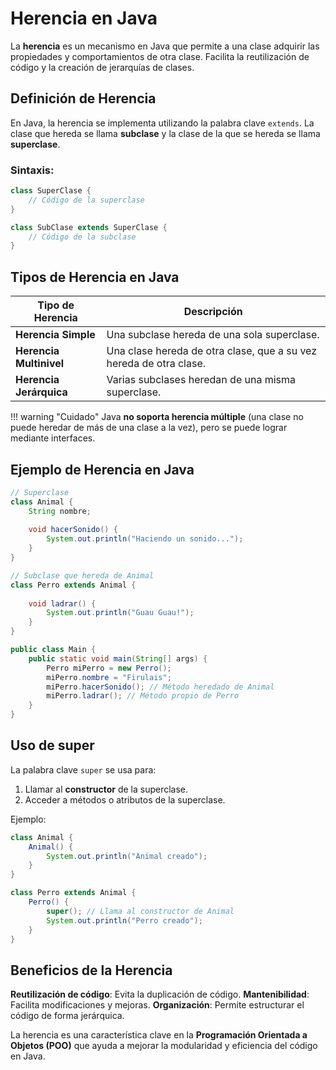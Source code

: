 # Herencia en Java

La **herencia** es un mecanismo en Java que permite a una clase adquirir las propiedades y comportamientos de otra clase. Facilita la reutilización de código y la creación de jerarquías de clases.

## Definición de Herencia
En Java, la herencia se implementa utilizando la palabra clave `extends`. La clase que hereda se llama **subclase** y la clase de la que se hereda se llama **superclase**.

### Sintaxis:
```java
class SuperClase {
    // Código de la superclase
}

class SubClase extends SuperClase {
    // Código de la subclase
}
```

## Tipos de Herencia en Java

| Tipo de Herencia | Descripción |
|-----------------|-------------|
| **Herencia Simple** | Una subclase hereda de una sola superclase. |
| **Herencia Multinivel** | Una clase hereda de otra clase, que a su vez hereda de otra clase. |
| **Herencia Jerárquica** | Varias subclases heredan de una misma superclase. |

!!! warning "Cuidado" 
    Java **no soporta herencia múltiple** (una clase no puede heredar de más de una clase a la vez), pero se puede lograr mediante interfaces.

## Ejemplo de Herencia en Java
```java
// Superclase
class Animal {
    String nombre;
    
    void hacerSonido() {
        System.out.println("Haciendo un sonido...");
    }
}

// Subclase que hereda de Animal
class Perro extends Animal {
    
    void ladrar() {
        System.out.println("Guau Guau!");
    }
}

public class Main {
    public static void main(String[] args) {
        Perro miPerro = new Perro();
        miPerro.nombre = "Firulais";
        miPerro.hacerSonido(); // Método heredado de Animal
        miPerro.ladrar(); // Método propio de Perro
    }
}
```

## Uso de super
La palabra clave `super` se usa para:
1. Llamar al **constructor** de la superclase.
2. Acceder a métodos o atributos de la superclase.

Ejemplo:
```java
class Animal {
    Animal() {
        System.out.println("Animal creado");
    }
}

class Perro extends Animal {
    Perro() {
        super(); // Llama al constructor de Animal
        System.out.println("Perro creado");
    }
}
```

## Beneficios de la Herencia
**Reutilización de código**: Evita la duplicación de código.
**Mantenibilidad**: Facilita modificaciones y mejoras.
**Organización**: Permite estructurar el código de forma jerárquica.

La herencia es una característica clave en la **Programación Orientada a Objetos (POO)** que ayuda a mejorar la modularidad y eficiencia del código en Java.
